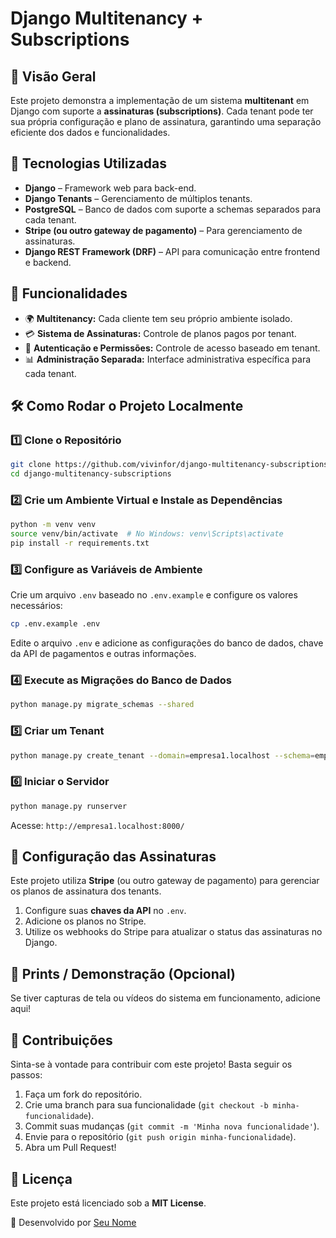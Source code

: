 # Django Multitenancy + Subscriptions

## 📌 Visão Geral
Este projeto demonstra a implementação de um sistema **multitenant** em Django com suporte a **assinaturas (subscriptions)**. Cada tenant pode ter sua própria configuração e plano de assinatura, garantindo uma separação eficiente dos dados e funcionalidades.

## 🚀 Tecnologias Utilizadas
- **Django** – Framework web para back-end.
- **Django Tenants** – Gerenciamento de múltiplos tenants.
- **PostgreSQL** – Banco de dados com suporte a schemas separados para cada tenant.
- **Stripe (ou outro gateway de pagamento)** – Para gerenciamento de assinaturas.
- **Django REST Framework (DRF)** – API para comunicação entre frontend e backend.

## 🎯 Funcionalidades
- 🌍 **Multitenancy:** Cada cliente tem seu próprio ambiente isolado.
- 💳 **Sistema de Assinaturas:** Controle de planos pagos por tenant.
- 🔑 **Autenticação e Permissões:** Controle de acesso baseado em tenant.
- 📊 **Administração Separada:** Interface administrativa específica para cada tenant.

## 🛠️ Como Rodar o Projeto Localmente

### 1️⃣ Clone o Repositório
```bash
git clone https://github.com/vivinfor/django-multitenancy-subscriptions.git
cd django-multitenancy-subscriptions
```

### 2️⃣ Crie um Ambiente Virtual e Instale as Dependências
```bash
python -m venv venv
source venv/bin/activate  # No Windows: venv\Scripts\activate
pip install -r requirements.txt
```

### 3️⃣ Configure as Variáveis de Ambiente
Crie um arquivo `.env` baseado no `.env.example` e configure os valores necessários:
```bash
cp .env.example .env
```
Edite o arquivo `.env` e adicione as configurações do banco de dados, chave da API de pagamentos e outras informações.

### 4️⃣ Execute as Migrações do Banco de Dados
```bash
python manage.py migrate_schemas --shared
```

### 5️⃣ Criar um Tenant
```bash
python manage.py create_tenant --domain=empresa1.localhost --schema=empresa1
```

### 6️⃣ Iniciar o Servidor
```bash
python manage.py runserver
```
Acesse: `http://empresa1.localhost:8000/`

## 📌 Configuração das Assinaturas
Este projeto utiliza **Stripe** (ou outro gateway de pagamento) para gerenciar os planos de assinatura dos tenants.

1. Configure suas **chaves da API** no `.env`.
2. Adicione os planos no Stripe.
3. Utilize os webhooks do Stripe para atualizar o status das assinaturas no Django.

## 📸 Prints / Demonstração (Opcional)
Se tiver capturas de tela ou vídeos do sistema em funcionamento, adicione aqui!

## 🤝 Contribuições
Sinta-se à vontade para contribuir com este projeto! Basta seguir os passos:
1. Faça um fork do repositório.
2. Crie uma branch para sua funcionalidade (`git checkout -b minha-funcionalidade`).
3. Commit suas mudanças (`git commit -m 'Minha nova funcionalidade'`).
4. Envie para o repositório (`git push origin minha-funcionalidade`).
5. Abra um Pull Request!

## 📝 Licença
Este projeto está licenciado sob a **MIT License**.

🚀 Desenvolvido por [Seu Nome](https://github.com/seu-usuario)